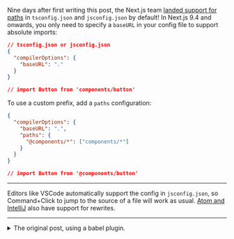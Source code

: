 Nine days after first writing this post, the Next.js team
[landed support for paths](https://github.com/zeit/next.js/pull/11293) in
`tsconfig.json` and `jsconfig.json` by default! In Next.js 9.4 and onwards, you
only need to specify a `baseURL` in your config file to support absolute
imports:

<div class="code">

```json
// tsconfig.json or jsconfig.json
{
  "compilerOptions": {
    "baseURL": "."
  }
}

// import Button from 'components/button'
```

</div>

To use a custom prefix, add a `paths` configuration:

<div class="code">

```json
{
  "compilerOptions": {
    "baseURL": ".",
    "paths": {
      "@components/*": ["components/*"]
    }
  }
}

// import Button from '@components/button'
```

</div>

---

Editors like VSCode automatically support the config in `jsconfig.json`, so
Command+Click to jump to the source of a file will work as usual.
[Atom and IntelliJ](https://github.com/tleunen/babel-plugin-module-resolver#editors-autocompletion)
also have support for rewrites.

---

<details>
  <summary>The original post, using a babel plugin.</summary>

Relative import statements are a pain. To avoid `../` chains, improve code
portability, and type less, I've started using
[`babel-plugin-module-resolver`](https://github.com/tleunen/babel-plugin-module-resolver)
in my Next.js projects.

The goal is to transform verbose import statements like this:

<div class="code">

```js
import Button from "../../../../components/button";
```

</div>

into absolute import statements that work anywhere in your project:

<div class="code">

```js
import Button from "@components/button";
```

</div>

Let's do it. Install the babel plugin as a `devDependency`:

<div class="code">

```bash
$ yarn add babel-plugin-module-resolver -D
```

</div>

In the root of your Next.js project, create a `.babelrc.json` file and add the
`module-resolver` plugin:

<div class="code">

```js
module.exports = {
  presets: ["next/babel"],
  plugins: [
    [
      "module-resolver",
      {
        alias: {
          "@components": "./components",
        },
      },
    ],
  ],
};
```

</div>

Create a `jsconfig.json` (or `tsconfig.json` if you're using TypeScript) and add
the `paths` property:

<div class="code">

```json
{
  "compilerOptions": {
    "baseUrl": ".",
    "paths": {
      "@components/*": ["components/*"]
    }
  }
}
```

</div>

Note that the syntax is slightly different than the babel config.

If you're using a mixed JS/TS codebase, you should include JS files in your
`tsconfig.json`:

<div class="code">

```json
{
  "include": ["**/*.ts", "**/*.tsx", "**/*.js", "**/*.jsx"]
}
```

</div>

Now you can update your import statements to use the new syntax!

</details>
